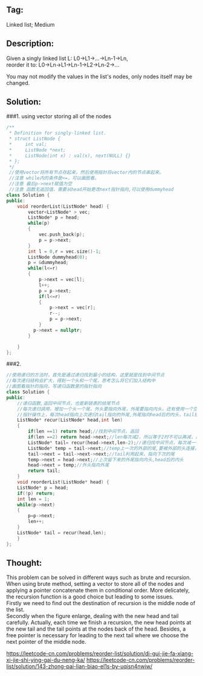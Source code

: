 ## Tag:
Linked list; Medium
## Description:
  
Given a singly linked list L: L0→L1→…→Ln-1→Ln,<br>
reorder it to: L0→Ln→L1→Ln-1→L2→Ln-2→…<br>

You may not modify the values in the list's nodes, only nodes itself may be changed.
## Solution:
###1. using vector storing all of the nodes
```c++
/**
 * Definition for singly-linked list.
 * struct ListNode {
 *     int val;
 *     ListNode *next;
 *     ListNode(int x) : val(x), next(NULL) {}
 * };
 */
 //使用vector将所有节点存起来，然后使用指针将vector内的节点串起来。
 //注意 while内的条件是<=，可以画图看。
 //注意 最后p->next赋值为空
 //注意 函数无返回值，需要从head开始更改next指针指向,可以使用dummyhead
class Solution {
public:
    void reorderList(ListNode* head) {
        vector<ListNode* > vec;
        ListNode* p = head;
        while(p)
        {
            vec.push_back(p);
            p = p->next;
        }
        int l = 0,r = vec.size()-1;
        ListNode dummyhead(0);
        p = &dummyhead;
        while(l<=r)
        {
            p->next = vec[l];
            l++;
            p = p->next;
            if(l<=r)
            {            
                p->next = vec[r];
                r--;
                p = p->next;
            }
          p->next = nullptr;
        }

    }
};
```
###2.
```c++
//使用递归的方法时，首先是通过递归找到最小的结构，这里就是找到中间节点
//每次递归结构会扩大，得到一个头和一个尾，思考怎么将它们加入结构中
//画图看指针的指向，写递归函数里的指针指向
class Solution {
public:
    //递归函数,返回中间节点，也是新链表的结尾节点
    //每次递归调用，增加一个头一个尾，外头要指向外尾，外尾要指向内头，还有使用一个空余指针,即tail指向下次的尾
    //指针操作上，每次head指向上次递归tail指向的外尾,外尾指向head后的内头，tail指向下次的尾
    ListNode* recur(ListNode* head,int len)
    {
        if(len ==1) return head;//找到中间节点，返回
        if(len ==2) return head->next;//len每次减2，所以等于2时不可以再减，返回
        ListNode* tail= recur(head->next,len-2);//递归找中间节点，每次减一个头一个尾
        ListNode* temp = tail->next;//temp上一次的外部的尾,要被外部的头连接，还要指向内部的头
        tail->next = tail->next->next;//tail利用起来，指向下次的尾
        temp->next = head->next;//上次留下来的外尾指向内头,head后的内头
        head->next = temp;//外头指向外尾
        return tail;
    }
    void reorderList(ListNode* head) {
    ListNode* p = head;
    if(!p) return;
    int len = 1;
    while(p->next)
    {
        p=p->next;
        len++;
    }
    ListNode* tail = recur(head,len); 
    }
};
```
## Thought:
This problem can be solved in different ways such as brute and recursion. <br>
When using brute method, setting a vector to store all of the nodes and applying a pointer concatenate them in conditional order.
More delicately, the recursion function is a good choice but leading to some issues. <br>
Firstly we need to find out the destination of recursion is the middle node of the list.<br>
Secondly when the figure enlarge, dealing with the new head and tail carefully. Actually, each time we finish a recursion,
the new head points at the new tail and the tail points at the nodes back of the head. Besides, a free pointer is necessary 
for leading to the next tail where we choose the next pointer of the middle node.

https://leetcode-cn.com/problems/reorder-list/solution/di-gui-jie-fa-xiang-xi-jie-shi-ying-gai-du-neng-ka/
https://leetcode-cn.com/problems/reorder-list/solution/143-zhong-pai-lian-biao-el1s-by-uqisn4nwiw/



